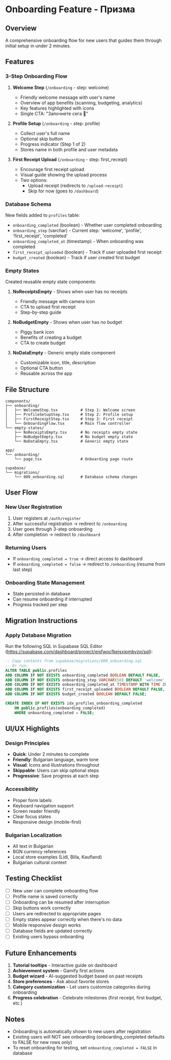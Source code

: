 # Onboarding Feature - Призма

## Overview

A comprehensive onboarding flow for new users that guides them through initial setup in under 2 minutes.

## Features

### 3-Step Onboarding Flow

1. **Welcome Step** (`/onboarding` - step: welcome)
   - Friendly welcome message with user's name
   - Overview of app benefits (scanning, budgeting, analytics)
   - Key features highlighted with icons
   - Single CTA: "Започнете сега 🚀"

2. **Profile Setup** (`/onboarding` - step: profile)
   - Collect user's full name
   - Optional skip button
   - Progress indicator (Step 1 of 2)
   - Stores name in both profile and user metadata

3. **First Receipt Upload** (`/onboarding` - step: first_receipt)
   - Encourage first receipt upload
   - Visual guide showing the upload process
   - Two options:
     - Upload receipt (redirects to `/upload-receipt`)
     - Skip for now (goes to `/dashboard`)

### Database Schema

New fields added to `profiles` table:
- `onboarding_completed` (boolean) - Whether user completed onboarding
- `onboarding_step` (varchar) - Current step: 'welcome', 'profile', 'first_receipt', 'completed'
- `onboarding_completed_at` (timestamp) - When onboarding was completed
- `first_receipt_uploaded` (boolean) - Track if user uploaded first receipt
- `budget_created` (boolean) - Track if user created first budget

### Empty States

Created reusable empty state components:

1. **NoReceiptsEmpty** - Shows when user has no receipts
   - Friendly message with camera icon
   - CTA to upload first receipt
   - Step-by-step guide

2. **NoBudgetEmpty** - Shows when user has no budget
   - Piggy bank icon
   - Benefits of creating a budget
   - CTA to create budget

3. **NoDataEmpty** - Generic empty state component
   - Customizable icon, title, description
   - Optional CTA button
   - Reusable across the app

## File Structure

```
components/
├── onboarding/
│   ├── WelcomeStep.tsx          # Step 1: Welcome screen
│   ├── ProfileSetupStep.tsx     # Step 2: Profile setup
│   ├── FirstReceiptStep.tsx     # Step 3: First receipt
│   └── OnboardingFlow.tsx       # Main flow controller
└── empty-states/
    ├── NoReceiptsEmpty.tsx      # No receipts empty state
    ├── NoBudgetEmpty.tsx        # No budget empty state
    └── NoDataEmpty.tsx          # Generic empty state

app/
└── onboarding/
    └── page.tsx                 # Onboarding page route

supabase/
└── migrations/
    └── 009_onboarding.sql       # Database schema changes
```

## User Flow

### New User Registration
1. User registers at `/auth/register`
2. After successful registration → redirect to `/onboarding`
3. User goes through 3-step onboarding
4. After completion → redirect to `/dashboard`

### Returning Users
- If `onboarding_completed = true` → direct access to dashboard
- If `onboarding_completed = false` → redirect to `/onboarding` (resume from last step)

### Onboarding State Management
- State persisted in database
- Can resume onboarding if interrupted
- Progress tracked per step

## Migration Instructions

### Apply Database Migration

Run the following SQL in Supabase SQL Editor (https://supabase.com/dashboard/project/eisfwocfkejsxipmbyzp/sql):

```sql
-- Copy contents from supabase/migrations/009_onboarding.sql
-- Or run:
ALTER TABLE public.profiles
ADD COLUMN IF NOT EXISTS onboarding_completed BOOLEAN DEFAULT FALSE,
ADD COLUMN IF NOT EXISTS onboarding_step VARCHAR(50) DEFAULT 'welcome',
ADD COLUMN IF NOT EXISTS onboarding_completed_at TIMESTAMP WITH TIME ZONE,
ADD COLUMN IF NOT EXISTS first_receipt_uploaded BOOLEAN DEFAULT FALSE,
ADD COLUMN IF NOT EXISTS budget_created BOOLEAN DEFAULT FALSE;

CREATE INDEX IF NOT EXISTS idx_profiles_onboarding_completed
    ON public.profiles(onboarding_completed)
    WHERE onboarding_completed = FALSE;
```

## UI/UX Highlights

### Design Principles
- **Quick**: Under 2 minutes to complete
- **Friendly**: Bulgarian language, warm tone
- **Visual**: Icons and illustrations throughout
- **Skippable**: Users can skip optional steps
- **Progressive**: Save progress at each step

### Accessibility
- Proper form labels
- Keyboard navigation support
- Screen reader friendly
- Clear focus states
- Responsive design (mobile-first)

### Bulgarian Localization
- All text in Bulgarian
- BGN currency references
- Local store examples (Lidl, Billa, Kaufland)
- Bulgarian cultural context

## Testing Checklist

- [ ] New user can complete onboarding flow
- [ ] Profile name is saved correctly
- [ ] Onboarding can be resumed after interruption
- [ ] Skip buttons work correctly
- [ ] Users are redirected to appropriate pages
- [ ] Empty states appear correctly when there's no data
- [ ] Mobile responsive design works
- [ ] Database fields are updated correctly
- [ ] Existing users bypass onboarding

## Future Enhancements

1. **Tutorial tooltips** - Interactive guide on dashboard
2. **Achievement system** - Gamify first actions
3. **Budget wizard** - AI-suggested budget based on past receipts
4. **Store preferences** - Ask about favorite stores
5. **Category customization** - Let users customize categories during onboarding
6. **Progress celebration** - Celebrate milestones (first receipt, first budget, etc.)

## Notes

- Onboarding is automatically shown to new users after registration
- Existing users will NOT see onboarding (onboarding_completed defaults to FALSE for new rows only)
- To reset onboarding for testing, set `onboarding_completed = FALSE` in database
